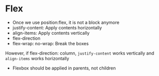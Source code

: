 # Flex

- Once we use position:flex, it is not a block anymore
- justify-content: Apply contents horizontally
- align-items: Apply contents vertically
- flex-direction
- flex-wrap: no-wrap: Break the boxes

However, if flex-direction: column, `justify-content` works vertically and `align-items` works horizontally

- Flexbox should be applied in parents, not children

